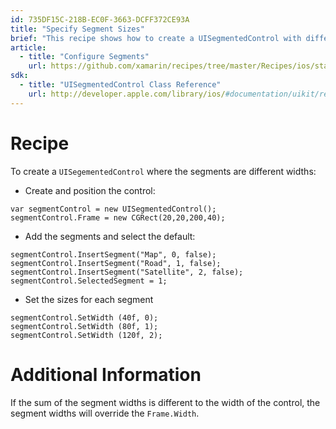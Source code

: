 ```yaml
---
id: 735DF15C-218B-EC0F-3663-DCFF372CE93A
title: "Specify Segment Sizes"
brief: "This recipe shows how to create a UISegmentedControl with different sized segments."
article:
  - title: "Configure Segments" 
    url: https://github.com/xamarin/recipes/tree/master/Recipes/ios/standard_controls/segmented_button_control/configure_segments_(uisegmentedcontrol)
sdk:
  - title: "UISegmentedControl Class Reference" 
    url: http://developer.apple.com/library/ios/#documentation/uikit/reference/UISegmentedControl_Class/Reference/UISegmentedControl.html
---
```


<a name="Recipe" class="injected"></a>


# Recipe

To create a `UISegementedControl` where the segments are different widths:

-  Create and position the control:


```
var segmentControl = new UISegmentedControl();
segmentControl.Frame = new CGRect(20,20,200,40);
```

-  Add the segments and select the default:


```
segmentControl.InsertSegment("Map", 0, false);
segmentControl.InsertSegment("Road", 1, false);
segmentControl.InsertSegment("Satellite", 2, false);
segmentControl.SelectedSegment = 1;
```

-  Set the sizes for each segment


```
segmentControl.SetWidth (40f, 0);
segmentControl.SetWidth (80f, 1);
segmentControl.SetWidth (120f, 2);
```

 <a name="Additional_Information" class="injected"></a>


# Additional Information

If the sum of the segment widths is different to the width of the control,
the segment widths will override the `Frame.Width`.


